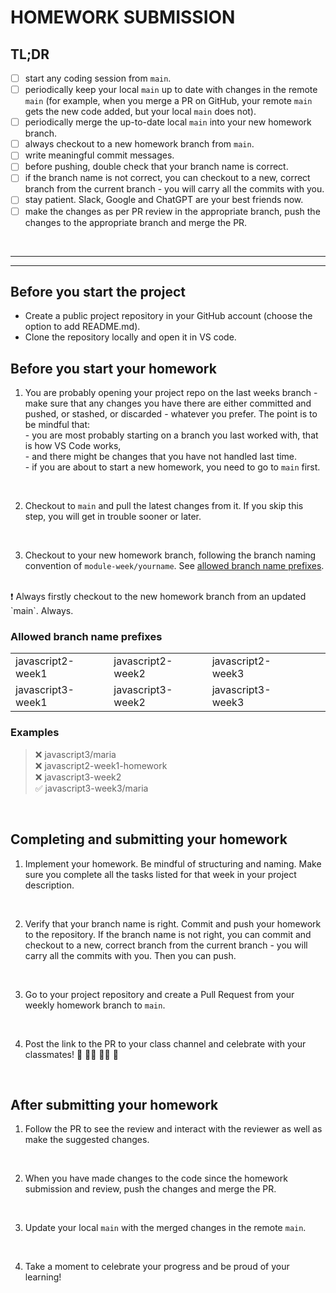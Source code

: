 # HOMEWORK SUBMISSION

## TL;DR

- [ ] start any coding session from `main`.
- [ ] periodically keep your local `main` up to date with changes in the remote `main` (for example, when you merge a PR on GitHub, your remote `main` gets the new code added, but your local `main` does not).
- [ ] periodically merge the up-to-date local `main` into your new homework branch.
- [ ] always checkout to a new homework branch from `main`.
- [ ] write meaningful commit messages.
- [ ] before pushing, double check that your branch name is correct.
- [ ] if the branch name is not correct, you can checkout to a new, correct branch from the current branch - you will carry all the commits with you.
- [ ] stay patient. Slack, Google and ChatGPT are your best friends now.
- [ ] make the changes as per PR review in the appropriate branch, push the changes to the appropriate branch and merge the PR.

 <br/>

<hr>
<hr>

## Before you start the project

- Create a public project repository in your GitHub account (choose the option to add README.md).
- Clone the repository locally and open it in VS code.

## Before you start your homework

1. You are probably opening your project repo on the last weeks branch - make sure that any changes you have there are either committed and pushed, or stashed, or discarded - whatever you prefer. The point is to be mindful that:
   <br/> - you are most probably starting on a branch you last worked with, that is how VS Code works,
   <br/> - and there might be changes that you have not handled last time.
   <br/> - if you are about to start a new homework, you need to go to `main` first.

<br/>

2. Checkout to `main` and pull the latest changes from it. If you skip this step, you will get in trouble sooner or later.

<br/>

3. Checkout to your new homework branch, following the branch naming convention of `module-week/yourname`.
   See [allowed branch name prefixes](#allowed-branch-name-prefixes).

<br/>
❗ Always firstly checkout to the new homework branch from an updated `main`. Always.

<br/>

### Allowed branch name prefixes

|                   |                   |                   |     |     |
| ----------------- | ----------------- | ----------------- | --- | --- |
| javascript2-week1 | javascript2-week2 | javascript2-week3 |     |
| javascript3-week1 | javascript3-week2 | javascript3-week3 |     |

### Examples

> ❌ javascript3/maria <br/>
> ❌ javascript2-week1-homework <br/>
> ❌ javascript3-week2 <br/>
> ✅ javascript3-week3/maria

<br/>

## Completing and submitting your homework

1. Implement your homework. Be mindful of structuring and naming. Make sure you complete all the tasks listed for that week in your project description.

<br/>

2. Verify that your branch name is right. Commit and push your homework to the repository. If the branch name is not right, you can commit and checkout to a new, correct branch from the current branch - you will carry all the commits with you. Then you can push.

<br/>

3. Go to your project repository and create a Pull Request from your weekly homework branch to `main`.

<br/>

4. Post the link to the PR to your class channel and celebrate with your classmates! 🎉 💃🏽 🕺🏾 🥳

<br/>

## After submitting your homework

1. Follow the PR to see the review and interact with the reviewer as well as make the suggested changes.

<br/>

2. When you have made changes to the code since the homework submission and review, push the changes and merge the PR.

<br/>

3. Update your local `main` with the merged changes in the remote `main`.

<br/>

4. Take a moment to celebrate your progress and be proud of your learning!
